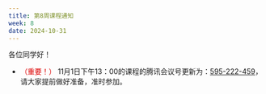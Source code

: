 ```yaml
---
title: 第8周课程通知
week: 8
date: 2024-10-31
---
```


各位同学好！


- <font color="#dd0000">（重要！）</font> 11月1日下午13：00的课程的腾讯会议号更新为：[595-222-459](https://meeting.tencent.com/dm/Ux94yiXJUEgG)，请大家提前做好准备，准时参加。